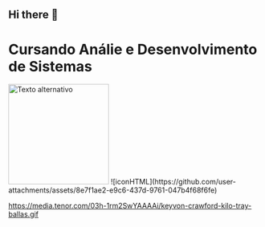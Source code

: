 ## Hi there 👋

# Cursando Análie e Desenvolvimento de Sistemas
<img src= "https://media.tenor.com/03h-1rm2SwYAAAAi/keyvon-crawford-kilo-tray-ballas.gif" alt="Texto alternativo" width="200px" height="200px">
![iconHTML](https://github.com/user-attachments/assets/8e7f1ae2-e9c6-437d-9761-047b4f68f6fe)


https://media.tenor.com/03h-1rm2SwYAAAAi/keyvon-crawford-kilo-tray-ballas.gif

<!--
**jaovls/jaovls** is a ✨ _special_ ✨ repository because its `README.md` (this file) appears on your GitHub profile.

Here are some ideas to get you started:

- 🔭 I’m currently working on ...
- 🌱 I’m currently learning ...
- 👯 I’m looking to collaborate on ...
- 🤔 I’m looking for help with ...
- 💬 Ask me about ...
- 📫 How to reach me: ...
- 😄 Pronouns: ...
- ⚡ Fun fact: ...
-->
